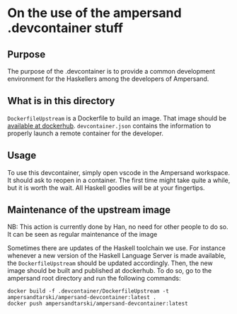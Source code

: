# On the use of the ampersand .devcontainer stuff

## Purpose

The purpose of the .devcontainer is to provide a common development environment for the Haskellers among the developers of Ampersand.

## What is in this directory

`DockerfileUpstream` is a Dockerfile to build an image. That image should be [available at dockerhub](https://hub.docker.com/repository/docker/ampersandtarski/ampersand-devcontainer/general).
`devcontainer.json` contains the information to properly launch a remote container for the developer.

## Usage

To use this devcontainer, simply open vscode in the Ampersand workspace. It should ask to reopen in a container. The first time might take quite a while, but it is worth the wait. All Haskell goodies will be at your fingertips.

## Maintenance of the upstream image

NB: This action is currently done by Han, no need for other people to do so. It can be seen as regular maintenance of the image

Sometimes there are updates of the Haskell toolchain we use. For instance whenever a new version of the Haskell Language Server is made available, the `DockerfileUpstream` should be updated accordingly. Then, the new image should be built and published at dockerhub. To do so, go to the ampersand root directory and run the following commands:

```
docker build -f .devcontainer/DockerfileUpstream -t ampersandtarski/ampersand-devcontainer:latest .
docker push ampersandtarski/ampersand-devcontainer:latest

```
